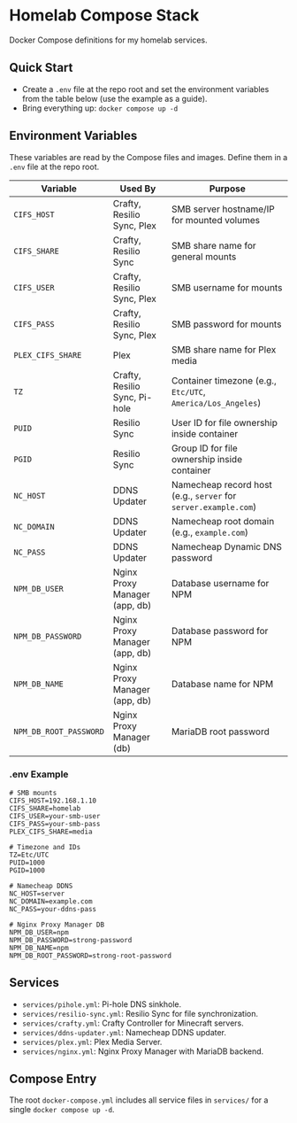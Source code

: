 # Homelab Compose Stack

Docker Compose definitions for my homelab services.

## Quick Start
- Create a `.env` file at the repo root and set the environment variables from the table below (use the example as a guide).
- Bring everything up: `docker compose up -d`

## Environment Variables
These variables are read by the Compose files and images. Define them in a `.env` file at the repo root.

| Variable | Used By | Purpose |
| --- | --- | --- |
| `CIFS_HOST` | Crafty, Resilio Sync, Plex | SMB server hostname/IP for mounted volumes |
| `CIFS_SHARE` | Crafty, Resilio Sync | SMB share name for general mounts |
| `CIFS_USER` | Crafty, Resilio Sync, Plex | SMB username for mounts |
| `CIFS_PASS` | Crafty, Resilio Sync, Plex | SMB password for mounts |
| `PLEX_CIFS_SHARE` | Plex | SMB share name for Plex media |
| `TZ` | Crafty, Resilio Sync, Pi-hole | Container timezone (e.g., `Etc/UTC`, `America/Los_Angeles`) |
| `PUID` | Resilio Sync | User ID for file ownership inside container |
| `PGID` | Resilio Sync | Group ID for file ownership inside container |
| `NC_HOST` | DDNS Updater | Namecheap record host (e.g., `server` for `server.example.com`) |
| `NC_DOMAIN` | DDNS Updater | Namecheap root domain (e.g., `example.com`) |
| `NC_PASS` | DDNS Updater | Namecheap Dynamic DNS password |
| `NPM_DB_USER` | Nginx Proxy Manager (app, db) | Database username for NPM |
| `NPM_DB_PASSWORD` | Nginx Proxy Manager (app, db) | Database password for NPM |
| `NPM_DB_NAME` | Nginx Proxy Manager (app, db) | Database name for NPM |
| `NPM_DB_ROOT_PASSWORD` | Nginx Proxy Manager (db) | MariaDB root password |

### .env Example
```
# SMB mounts
CIFS_HOST=192.168.1.10
CIFS_SHARE=homelab
CIFS_USER=your-smb-user
CIFS_PASS=your-smb-pass
PLEX_CIFS_SHARE=media

# Timezone and IDs
TZ=Etc/UTC
PUID=1000
PGID=1000

# Namecheap DDNS
NC_HOST=server
NC_DOMAIN=example.com
NC_PASS=your-ddns-pass

# Nginx Proxy Manager DB
NPM_DB_USER=npm
NPM_DB_PASSWORD=strong-password
NPM_DB_NAME=npm
NPM_DB_ROOT_PASSWORD=strong-root-password
```

## Services
- `services/pihole.yml`: Pi-hole DNS sinkhole.
- `services/resilio-sync.yml`: Resilio Sync for file synchronization.
- `services/crafty.yml`: Crafty Controller for Minecraft servers.
- `services/ddns-updater.yml`: Namecheap DDNS updater.
- `services/plex.yml`: Plex Media Server.
- `services/nginx.yml`: Nginx Proxy Manager with MariaDB backend.

## Compose Entry
The root `docker-compose.yml` includes all service files in `services/` for a single `docker compose up -d`.
